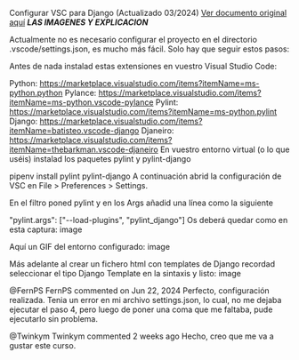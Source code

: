 Configurar VSC para Django (Actualizado 03/2024)
[Ver documento original aquí](https://gist.github.com/hcosta/6e4066adb1938c888546c5f0a9616c48)
***LAS IMAGENES Y EXPLICACION***

Actualmente no es necesario configurar el proyecto en el directorio .vscode/settings.json, es mucho más fácil. Solo hay que seguir estos pasos:

Antes de nada instalad estas extensiones en vuestro Visual Studio Code:

Python: https://marketplace.visualstudio.com/items?itemName=ms-python.python
Pylance: https://marketplace.visualstudio.com/items?itemName=ms-python.vscode-pylance
Pylint: https://marketplace.visualstudio.com/items?itemName=ms-python.pylint
Django: https://marketplace.visualstudio.com/items?itemName=batisteo.vscode-django
Djaneiro: https://marketplace.visualstudio.com/items?itemName=thebarkman.vscode-djaneiro
En vuestro entorno virtual (o lo que uséis) instalad los paquetes pylint y pylint-django

pipenv install pylint pylint-django
A continuación abrid la configuración de VSC en File > Preferences > Settings.

En el filtro poned pylint y en los Args añadid una línea como la siguiente

"pylint.args": ["--load-plugins", "pylint_django"]
Os deberá quedar como en esta captura:
image

Aquí un GIF del entorno configurado:
image

Más adelante al crear un fichero html con templates de Django recordad seleccionar el tipo Django Template en la sintaxis y listo:
image

@FernPS
FernPS commented on Jun 22, 2024
Perfecto, configuración realizada. Tenia un error en mi archivo settings.json, lo cual, no me dejaba ejecutar el paso 4, pero luego de poner una coma que me faltaba, pude ejecutarlo sin problema.

@Twinkym
Twinkym commented 2 weeks ago
Hecho, creo que me va a gustar este curso.
